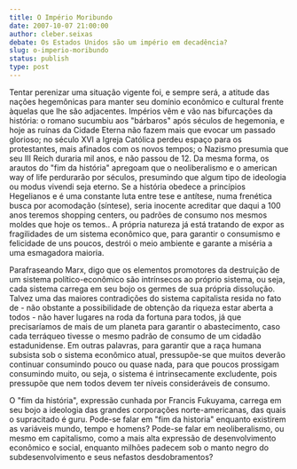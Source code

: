 ```yaml
---
title: O Império Moribundo
date: 2007-10-07 21:00:00
author: cleber.seixas
debate: Os Estados Unidos são um império em decadência?
slug: o-imperio-moribundo
status: publish 
type: post
---
```


Tentar perenizar uma situação vigente foi, e sempre será, a atitude das nações hegemônicas para manter seu domínio econômico e cultural frente àquelas que lhe são adjacentes. Impérios vêm e vão nas bifurcações da história: o romano sucumbiu aos "bárbaros" após séculos de hegemonia, e hoje as ruínas da Cidade Eterna não fazem mais que evocar um passado glorioso; no século XVI a Igreja Católica perdeu espaço para os protestantes, mais afinados com os novos tempos; o Nazismo presumia que seu III Reich duraria mil anos, e não passou de 12. Da mesma forma, os arautos do "fim da história" apregoam que o neoliberalismo e o american way of life perdurarão por séculos, presumindo que algum tipo de ideologia ou modus vivendi seja eterno. Se a história obedece a princípios Hegelianos e é uma constante luta entre tese e antítese, numa frenética busca por acomodação (síntese), seria inocente acreditar que daqui a 100 anos teremos shopping centers, ou padrões de consumo nos mesmos moldes que hoje os temos.. A própria natureza já está tratando de expor as fragilidades de um sistema econômico que, para garantir o consumismo e felicidade de uns poucos, destrói o meio ambiente e garante a miséria a uma esmagadora maioria.   

  

Parafraseando Marx, digo que os elementos promotores da destruição de um sistema político-econômico são intrínsecos ao próprio sistema, ou seja, cada sistema carrega em seu bojo os germes de sua própria dissolução. Talvez uma das maiores contradições do sistema capitalista resida no fato de - não obstante a possibilidade de obtenção da riqueza estar aberta a todos - não haver lugares na roda da fortuna para todos, já que precisaríamos de mais de um planeta para garantir o abastecimento, caso cada terráqueo tivesse o mesmo padrão de consumo de um cidadão estadunidense. Em outras palavras, para garantir que a raça humana subsista sob o sistema econômico atual, pressupõe-se que muitos deverão continuar consumindo pouco ou quase nada, para que poucos prossigam consumindo muito, ou seja, o sistema é intrinsecamente excludente, pois pressupõe que nem todos devem ter níveis consideráveis de consumo.  

  

O "fim da história", expressão cunhada por Francis Fukuyama, carrega em seu bojo a ideologia das grandes corporações norte-americanas, das quais o supracitado é guru. Pode-se falar em "fim da historia" enquanto existirem as variáveis mundo, tempo e homens? Pode-se falar em neoliberalismo, ou mesmo em capitalismo, como a mais alta expressão de desenvolvimento econômico e social, enquanto milhões padecem sob o manto negro do subdesenvolvimento e seus nefastos desdobramentos?

